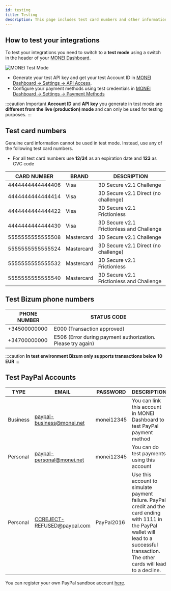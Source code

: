 ```yaml
---
id: testing
title: Testing
description: This page includes test card numbers and other information to make sure your integration works as planned.
---
```


## How to test your integrations

To test your integrations you need to switch to a **test mode** using a switch in the header of your [MONEI Dashboard](https://dashboard.monei.com).

![MONEI Test Mode](/img/test-mode.jpg)

- Generate your test API key and get your test Account ID in [MONEI Dashboard → Settings → API Access](https://dashboard.monei.com/settings/api).
- Configure your payment methods using test credentials in [MONEI Dashboard → Settings → Payment Methods](https://dashboard.monei.com/settings/payment-methods)

:::caution Important
**Account ID** and **API key** you generate in test mode are **different from the live (production) mode** and can only be used for testing purposes.
:::

## Test card numbers

Genuine card information cannot be used in test mode. Instead, use any of the following test card numbers.

- For all test card numbers use **12/34** as an expiration date and **123** as CVC code

| CARD NUMBER      | BRAND                      | DESCRIPTION                               |
| ---------------- | -------------------------- |-------------------------------------------|
| 4444444444444406 | Visa                       | 3D Secure v2.1 Challenge                  |
| 4444444444444414 | Visa                       | 3D Secure v2.1 Direct (no challenge)      |
| 4444444444444422 | Visa                       | 3D Secure v2.1 Frictionless               |
| 4444444444444430 | Visa                       | 3D Secure v2.1 Frictionless and Challenge |
| 5555555555555508 | Mastercard                 | 3D Secure v2.1 Challenge                  |
| 5555555555555524 | Mastercard                 | 3D Secure v2.1 Direct (no challenge)      |
| 5555555555555532 | Mastercard                 | 3D Secure v2.1 Frictionless               |
| 5555555555555540 | Mastercard                 | 3D Secure v2.1 Frictionless and Challenge |

## Test Bizum phone numbers

| PHONE NUMBER | STATUS CODE                                                 |
| ------------ | ----------------------------------------------------------- |
| +34500000000 | E000 (Transaction approved)                                 |
| +34700000000 | E506 (Error during payment authorization. Please try again) |

:::caution
**In test environment Bizum only supports transactions below 10 EUR**
:::

## Test PayPal Accounts

| TYPE     | EMAIL                       | PASSWORD   | DESCRIPTION                                                                                                                                                                                   |
| -------- | --------------------------- | ---------- | --------------------------------------------------------------------------------------------------------------------------------------------------------------------------------------------- |
| Business | paypal-business@monei.net   | monei12345 | You can link this account in MONEI Dashboard to test PayPal payment method                                                                                                                    |
| Personal | paypal-personal@monei.net   | monei12345 | You can do test payments using this account                                                                                                                                                   |
| Personal | CCREJECT-REFUSED@paypal.com | PayPal2016 | Use this account to simulate payment failure. PayPal credit and the card ending with 1111 in the PayPal wallet will lead to a successful transaction. The other cards will lead to a decline. |

You can register your own PayPal sandbox account [here](https://sandbox.paypal.com/).
